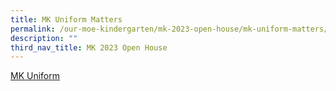 ```yaml
---
title: MK Uniform Matters
permalink: /our-moe-kindergarten/mk-2023-open-house/mk-uniform-matters/
description: ""
third_nav_title: MK 2023 Open House
---
```

[MK Uniform](/files/Our%20MOE%20Kindergarten/MK%20Uniform%20Matters.pdf)